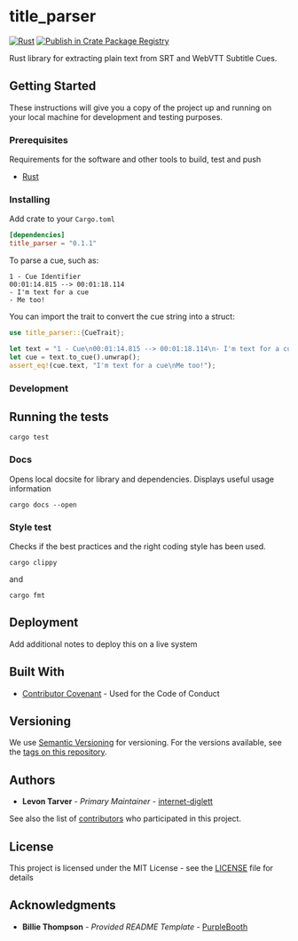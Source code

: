 # title_parser

[![Rust](https://github.com/internet-diglett/title_parser/actions/workflows/rust.yml/badge.svg)](https://github.com/internet-diglett/title_parser/actions/workflows/rust.yml)
[![Publish in Crate Package Registry](https://github.com/internet-diglett/title_parser/actions/workflows/crate.yml/badge.svg)](https://github.com/internet-diglett/title_parser/actions/workflows/crate.yml)

Rust library for extracting plain text from SRT and WebVTT Subtitle Cues.

## Getting Started

These instructions will give you a copy of the project up and running on
your local machine for development and testing purposes.

### Prerequisites

Requirements for the software and other tools to build, test and push 
- [Rust](https://www.rust-lang.org/tools/install)

### Installing

Add crate to your `Cargo.toml`

```toml
[dependencies]
title_parser = "0.1.1"
```

To parse a cue, such as:

```vtt
1 - Cue Identifier
00:01:14.815 --> 00:01:18.114
- I'm text for a cue
- Me too!
```

You can import the trait to convert the cue string into
a struct:

```rust
use title_parser::{CueTrait};

let text = "1 - Cue\n00:01:14.815 --> 00:01:18.114\n- I'm text for a cue\n- Me too!";
let cue = text.to_cue().unwrap();
assert_eq!(cue.text, "I'm text for a cue\nMe too!");
```

### Development

## Running the tests

    cargo test

### Docs

Opens local docsite for library and dependencies. Displays useful
usage information

    cargo docs --open

### Style test

Checks if the best practices and the right coding style has been used.

    cargo clippy

and 

    cargo fmt

## Deployment

Add additional notes to deploy this on a live system

## Built With

  - [Contributor Covenant](https://www.contributor-covenant.org/) - Used
    for the Code of Conduct

## Versioning

We use [Semantic Versioning](http://semver.org/) for versioning. For the versions
available, see the [tags on this
repository](https://github.com/internet-diglett/title_parser/tags).

## Authors

  - **Levon Tarver** - *Primary Maintainer* -
    [internet-diglett](https://github.com/internet-diglett)


See also the list of
[contributors](https://github.com/internet-diglett/title_parser/contributors)
who participated in this project.

## License

This project is licensed under the MIT License - see the [LICENSE](LICENSE)
file for details

## Acknowledgments

  - **Billie Thompson** - *Provided README Template* -
    [PurpleBooth](https://github.com/PurpleBooth)
